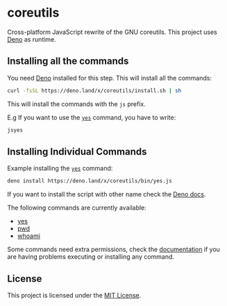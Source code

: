 # coreutils

Cross-platform JavaScript rewrite of the GNU coreutils. This project uses
[Deno](https://deno.land) as runtime.

## Installing all the commands

You need [Deno](https://deno.land/#installation) installed for this step. This
will install all the commands:

```bash
curl -fsSL https://deno.land/x/coreutils/install.sh | sh
```

This will install the commands with the `js` prefix.

E.g If you want to use the [`yes`](./bin/yes.ts) command, you have to write:

```bash
jsyes
```

## Installing Individual Commands

Example installing the [`yes`](./bin/yes.ts) command:

```bash
deno install https://deno.land/x/coreutils/bin/yes.js
```

If you want to install the script with other name check the
[Deno docs](https://deno.land/manual/tools/script_installer).

The following commands are currently available:

- [yes](https://deno.land/x/coreutils/bin/yes.ts)
- [pwd](https://deno.land/x/coreutils/bin/pwd.ts)
- [whoami](https://deno.land/x/coreutils/bin/whoami.ts)

Some commands need extra permissions, check the [documentation](./docs/) if you
are having problems executing or installing any command.

## License

This project is licensed under the [MIT License](./license).
